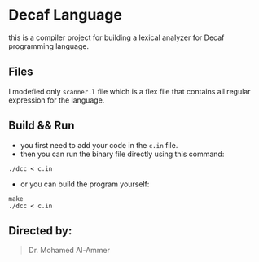 # Decaf Language

this is a compiler project for building a lexical analyzer for Decaf programming language.

## Files

I modefied only `scanner.l` file which is a flex file that contains all regular expression for the language.

## Build && Run

* you first need to add your code in the `c.in` file.
* then you can run the binary file directly using this command:

```
./dcc < c.in
```
* or you can build the program yourself:

```
make
./dcc < c.in
```
## Directed by:

> Dr. Mohamed Al-Ammer


 